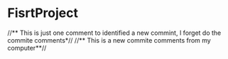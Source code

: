# FisrtProject
//** This is just one comment to identified a new commint, I forget do the commite comments*//
//** This is a new commite comments from my computer**//
